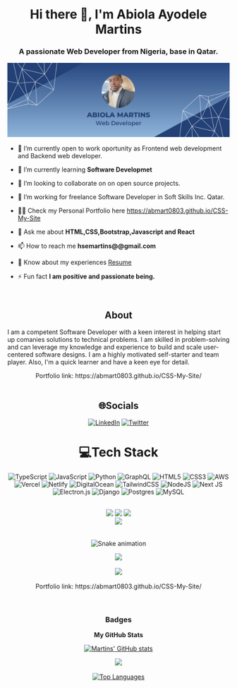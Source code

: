 <h1 align="center"><strong>Hi there 👋, I'm Abiola Ayodele Martins</strong></h1>
<h3 align="center">A passionate Web Developer from Nigeria, base in Qatar.</h3>


<p align="center">
<img src="abiola martins.png" />
</p>

-  🤝 I’m currently open to work oportunity as Frontend web development and Backend web developer.

- 🌱 I’m currently learning **Software Developmet**

- 👯 I’m looking to collaborate on on open source projects.

- 🔭 I’m working for freelance Software Developer in Soft Skills Inc. Qatar.

- 👨‍💻 Check my Personal Portfolio here https://abmart0803.github.io/CSS-My-Site
- 💬 Ask me about **HTML,CSS,Bootstrap,Javascript and React**

- 📫 How to reach me **hsemartins@@gmail.com**

- 📄 Know about my experiences [Resume](https://abmart0803.github.io/CSS-My-Site/AyodeleMartins_ABIOLA_CV_2.pdf)

- ⚡ Fun fact **I am positive and passionate being.**



<br/>
<div align="center">
<h2> About </h2>
  <p align="start">
  I am a competent Software Developer with a keen interest in helping start up comanies  solutions to technical problems. I am skilled in problem-solving and can leverage my knowledge and experience to build and scale user-centered software designs.
I am a highly motivated self-starter and team player. Also, I'm a quick learner and have a keen eye for detail.
  </p>
  <p> Portfolio link: https://abmart0803.github.io/CSS-My-Site/
   <br />
  <br/> 
  
  
## 🌐Socials
[![LinkedIn](https://img.shields.io/badge/LinkedIn-%230077B5.svg?logo=linkedin&logoColor=white)](https://www.linkedin.com/in/abmartcodingworld/) [![Twitter](https://img.shields.io/badge/Twitter-%231DA1F2.svg?logo=Twitter&logoColor=white)](https://twitter.com/MartinsAbmart) 

# 💻Tech Stack
![TypeScript](https://img.shields.io/badge/typescript-%23007ACC.svg?style=plastic&logo=typescript&logoColor=white) ![JavaScript](https://img.shields.io/badge/javascript-%23323330.svg?style=plastic&logo=javascript&logoColor=%23F7DF1E) ![Python](https://img.shields.io/badge/python-3670A0?style=plastic&logo=python&logoColor=ffdd54) ![GraphQL](https://img.shields.io/badge/-GraphQL-E10098?style=plastic&logo=graphql&logoColor=white) ![HTML5](https://img.shields.io/badge/html5-%23E34F26.svg?style=plastic&logo=html5&logoColor=white) ![CSS3](https://img.shields.io/badge/css3-%231572B6.svg?style=plastic&logo=css3&logoColor=white) ![AWS](https://img.shields.io/badge/AWS-%23FF9900.svg?style=plastic&logo=amazon-aws&logoColor=white) ![Vercel](https://img.shields.io/badge/vercel-%23000000.svg?style=plastic&logo=vercel&logoColor=white) ![Netlify](https://img.shields.io/badge/netlify-%23000000.svg?style=plastic&logo=netlify&logoColor=#00C7B7) ![DigitalOcean](https://img.shields.io/badge/DigitalOcean-%230167ff.svg?style=plastic&logo=digitalOcean&logoColor=white) ![TailwindCSS](https://img.shields.io/badge/tailwindcss-%2338B2AC.svg?style=plastic&logo=tailwind-css&logoColor=white) ![NodeJS](https://img.shields.io/badge/node.js-6DA55F?style=plastic&logo=node.js&logoColor=white) ![Next JS](https://img.shields.io/badge/Next-black?style=plastic&logo=next.js&logoColor=white) ![Electron.js](https://img.shields.io/badge/Electron-191970?style=plastic&logo=Electron&logoColor=white) ![Django](https://img.shields.io/badge/django-%23092E20.svg?style=plastic&logo=django&logoColor=white) ![Postgres](https://img.shields.io/badge/postgres-%23316192.svg?style=plastic&logo=postgresql&logoColor=white) ![MySQL](https://img.shields.io/badge/mysql-%2300f.svg?style=plastic&logo=mysql&logoColor=white)
<br>
<br>
 
<td>
  <tr><img height="180em" src="https://github-readme-stats.vercel.app/api?username=Abmart0803&show_icons=true&theme=github_dark&include_all_commits=true&count_private=true"/></tr>
  <tr><img height="180em" src="https://github-readme-stats.vercel.app/api/top-langs/?username=Abmart0803&layout=compact&langs_count=7&theme=github_dark"/></tr>
   <tr><img src="https://github-readme-streak-stats.herokuapp.com/?user=Abmart0803&show_icons=true&locale=en&layout=compact&theme=tokyonight"/></tr>
<td>
<br/>
<a href="https://www.linkedin.com/in/abmartcodingworld/" target="_blank"><img src="https://img.shields.io/badge/-LinkedIn-00008b?style=for-the-badge&logo=linkedin&logoColor=white" target="_blank"></a> 
<br>
<br>

![Snake animation](https://github.com/Abmart0803/Abmart0803/blob/output/github-contribution-grid-snake.svg)                                    

[![](https://visitcount.itsvg.in/api?id=Abmart0803&label=Profile%20Views&color=1&icon=3&pretty=true)](https://visitcount.itsvg.in)


<a target="_blank" rel="noopener noreferrer" href="Abmart0803/Abmart0803/blob/master/header.svg"><img src="/Abmart0803/Abmart0803/raw/master/header.svg" style="max-width: 100%;"></a>
 </p>
  <p> Portfolio link: https://abmart0803.github.io/CSS-My-Site/
   <br />
  <br/>
  <br>
  
  ### Badges

<b>My GitHub Stats</b>

<a href="http://www.github.com/Abmart0803"><img src="https://github-readme-stats.vercel.app/api?username=tsheporamantso&show_icons=true&hide=&count_private=true&title_color=3382ed&text_color=ffffff&icon_color=0891b2&bg_color=000000&hide_border=true&show_icons=true" alt="Martins' GitHub stats" /></a>

<a href="http://www.github.com/Abmart0803"><img src="https://github-readme-streak-stats.herokuapp.com/?user=abmart0803&stroke=ffffff&background=000000&ring=3382ed&fire=3382ed&currStreakNum=ffffff&currStreakLabel=3382ed&sideNums=ffffff&sideLabels=ffffff&dates=ffffff&hide_border=true" /></a>

<a href="https://github.com/Abmart0803" align="left"><img src="https://github-readme-stats.vercel.app/api/top-langs/?username=abmart0803&langs_count=10&title_color=3382ed&text_color=ffffff&icon_color=0891b2&bg_color=000000&hide_border=true&locale=en&custom_title=Top%20%Languages" alt="Top Languages" /></a>
  

<!--
**Abmart0803/Abmart0803** is a ✨ _special_ ✨ repository because its `README.md` (this file) appears on your GitHub profile.

Here are some ideas to get you started:

- 🔭 I’m currently working on ...
- 🌱 I’m currently learning ...
- 👯 I’m looking to collaborate on ...


- 🤔 I’m looking for help with ...
- 💬 Ask me about ...
- 📫 How to reach me: ...
- 😄 Pronouns: ...
- ⚡ Fun fact: ...
-->




